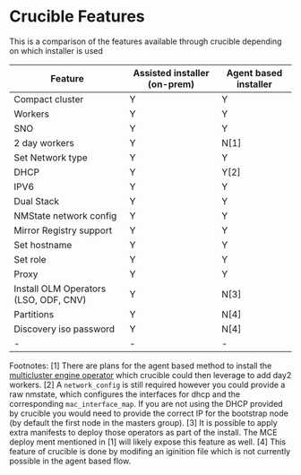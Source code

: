# Crucible Features

This is a comparison of the features available through crucible depending on which installer is used

| Feature                                            | Assisted installer (on-prem)  | Agent based installer    |
| -------------------------------------------------- | ----------------------------- | ------------------------ |
| Compact cluster                                    | Y                             | Y                        |
| Workers                                            | Y                             | Y                        |
| SNO                                                | Y                             | Y                        |
| 2 day workers                                      | Y                             | N[1]                     |
| Set Network type                                   | Y                             | Y                        |
| DHCP                                               | Y                             | Y[2]                     |
| IPV6                                               | Y                             | Y                        |
| Dual Stack                                         | Y                             | Y                        |
| NMState network config                             | Y                             | Y                        |
| Mirror Registry support                            | Y                             | Y                        |
| Set hostname                                       | Y                             | Y                        |
| Set role                                           | Y                             | Y                        |
| Proxy                                              | Y                             | Y                        |
| Install OLM Operators (LSO, ODF, CNV)              | Y                             | N[3]                     |
| Partitions                                         | Y                             | N[4]                     |
| Discovery iso password                             | Y                             | N[4]                     |
| -                                                  | -                             | -                        |

Footnotes:
[1] There are plans for the agent based method to install the [multicluster engine operator](https://docs.openshift.com/container-platform/4.12/architecture/mce-overview-ocp.html) which crucible could then leverage to add day2 workers.
[2] A `network_config` is still required however you could provide a raw nmstate, which configures the interfaces for dhcp and the corresponding `mac_interface_map`. If you are not using the DHCP provided by crucible you would need to provide the correct IP for the bootstrap node (by default the first node in the masters group).
[3] It is possible to apply extra manifests to deploy those operators as part of the install. The MCE deploy ment mentioned in [1] will likely expose this feature as well.
[4] This feature of crucible is done by modifing an iginition file which is not currently possible in the agent based flow.
